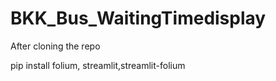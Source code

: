 # BKK_Bus_WaitingTimedisplay

After cloning the repo

pip install folium, streamlit,streamlit-folium

